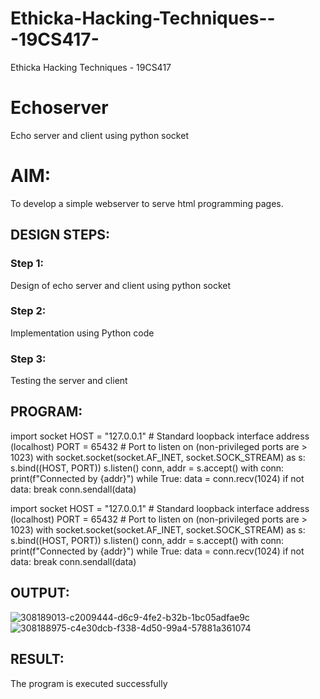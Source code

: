 # Ethicka-Hacking-Techniques---19CS417-
Ethicka Hacking Techniques - 19CS417 
# Echoserver
Echo server and client using python socket

# AIM:

To develop a simple webserver to serve html programming pages.

## DESIGN STEPS:

### Step 1:

Design of echo server and client using python socket

### Step 2:

Implementation using Python code

### Step 3:

Testing the server and client 

## PROGRAM:
import socket
HOST = "127.0.0.1"  # Standard loopback interface address (localhost)
PORT = 65432  # Port to listen on (non-privileged ports are > 1023)
with socket.socket(socket.AF_INET, socket.SOCK_STREAM) as s:
    s.bind((HOST, PORT))
    s.listen()
    conn, addr = s.accept()
    with conn:
        print(f"Connected by {addr}")
        while True:
            data = conn.recv(1024)
            if not data:
                break
            conn.sendall(data)

import socket
HOST = "127.0.0.1"  # Standard loopback interface address (localhost)
PORT = 65432  # Port to listen on (non-privileged ports are > 1023)
with socket.socket(socket.AF_INET, socket.SOCK_STREAM) as s:
    s.bind((HOST, PORT))
    s.listen()
    conn, addr = s.accept()
    with conn:
        print(f"Connected by {addr}")
        while True:
            data = conn.recv(1024)
            if not data:
                break
            conn.sendall(data)
## OUTPUT:
![308189013-c2009444-d6c9-4fe2-b32b-1bc05adfae9c](https://github.com/IsaacAIML2023/Ethicka-Hacking-Techniques---19CS417-/assets/121999845/57e935cc-b79d-4db4-8258-ae4a4994776a)
![308188975-c4e30dcb-f338-4d50-99a4-57881a361074](https://github.com/IsaacAIML2023/Ethicka-Hacking-Techniques---19CS417-/assets/121999845/95dcc913-3353-48a2-a8a9-1c2e27e67828)

## RESULT:
The program is executed successfully
